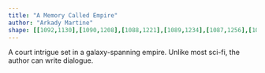 ```yaml
---
title: "A Memory Called Empire"
author: "Arkady Martine"
shape: [[1092,1130],[1090,1208],[1088,1221],[1089,1234],[1087,1256],[1086,1301],[1087,1471],[1085,1499],[1084,1574],[1080,1663],[1077,1697],[1076,1769],[1070,1820],[1067,1924],[1065,1941],[1065,1962],[1062,1980],[1064,2018],[1063,2031],[1065,2039],[1063,2068],[1064,2100],[1068,2110],[1074,2116],[1084,2119],[1176,2118],[1199,2117],[1205,2115],[1210,2110],[1217,2097],[1224,2063],[1225,2004],[1228,1975],[1231,1860],[1230,1842],[1233,1789],[1232,1782],[1234,1721],[1235,1540],[1233,1492],[1236,1417],[1235,1383],[1237,1373],[1241,1212],[1244,1178],[1244,1147],[1238,1131]]
---
```


A court intrigue set in a galaxy-spanning empire. Unlike most sci-fi, the author can write dialogue.
